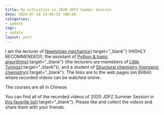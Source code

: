```yaml
---
title: My activities in 2020 JDFZ Summer Session
date: 2020-07-28 14:06:53 +08:00
categories:
- update
tags:
- update
layout: post
---
```


I am the lecturer of [Newtonian mechanics][newton]{:target="_blank"}
(HIGHLY RECOMMENDED!),
the assistant of [Python & basic algorithms][python]{:target="_blank"}
(the lecturers are memebers of [Little Turings][littleturings]{:target="_blank"}),
and a student of [Structural chemistry (inorganic chemistry)][chem]{:target="_blank"}.
The links are to the web pages (on Bilibili)
where recorded videos can be watched online.

The courses are all in Chinese.

You can find all of the recorded videos of 2020 JDFZ Summer Session
in [this favorite list][favlist]{:target="_blank"}.
Please like and collect the videos and share them with your friends.

[newton]: https://www.bilibili.com/video/BV1r54y1S7rG
[python]: https://www.bilibili.com/video/BV1bZ4y1T7x9
[littleturings]: https://littleturings.github.io
[chem]: https://www.bilibili.com/video/BV1bK411J7Qj
[favlist]: https://space.bilibili.com/226047082/favlist?fid=1021020682
